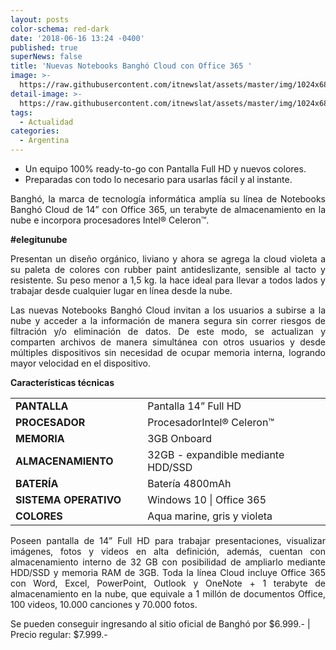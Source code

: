 ```yaml
---
layout: posts
color-schema: red-dark
date: '2018-06-16 13:24 -0400'
published: true
superNews: false
title: 'Nuevas Notebooks Banghó Cloud con Office 365 '
image: >-
  https://raw.githubusercontent.com/itnewslat/assets/master/img/1024x680/Notebooks-Bangho-Cloud-g.jpg
detail-image: >-
  https://raw.githubusercontent.com/itnewslat/assets/master/img/1024x680/Notebooks-Bangho-Cloud-g.jpg
tags:
  - Actualidad
categories:
  - Argentina
---
```

- Un equipo 100% ready-to-go con Pantalla Full HD y nuevos colores.
- Preparadas con todo lo necesario para usarlas fácil y al instante.

<p style="text-align: justify;">Banghó, la marca de tecnología informática amplía su línea de Notebooks Banghó Cloud de 14” con Office 365, un terabyte de almacenamiento en la nube e incorpora procesadores Intel® Celeron™.</p>

**#elegitunube**

<p style="text-align: justify;">Presentan un diseño orgánico, liviano y ahora se agrega la cloud violeta a su paleta de colores con rubber paint antideslizante, sensible al tacto y resistente. Su peso menor a 1,5 kg. la hace ideal para llevar a todos lados y trabajar desde cualquier lugar en línea desde la nube.</p> 

<p style="text-align: justify;">Las nuevas Notebooks Banghó Cloud invitan a los usuarios a subirse a la nube y acceder a la información de manera segura sin correr riesgos de filtración y/o eliminación de datos. De este modo, se actualizan y comparten archivos de manera simultánea con otros usuarios y desde múltiples dispositivos sin necesidad de ocupar memoria interna, logrando mayor velocidad en el dispositivo.</p> 

<strong>Características técnicas</strong>
<table width="577">
<tbody>
<tr>
<td width="217"><strong>PANTALLA</strong></td>
<td width="360">Pantalla 14” Full HD</td>
</tr>
<tr>
<td width="217"><strong>PROCESADOR</strong></td>
<td width="360">ProcesadorIntel® Celeron™</td>
</tr>
<tr>
<td width="217"><strong>MEMORIA</strong></td>
<td width="360">3GB Onboard</td>
</tr>
<tr>
<td width="217"><strong>ALMACENAMIENTO</strong></td>
<td width="360">32GB - expandible mediante HDD/SSD</td>
</tr>
<tr>
<td width="217"><strong>BATERÍA</strong></td>
<td width="360">Batería 4800mAh</td>
</tr>
<tr>
<td width="217"><strong>SISTEMA OPERATIVO</strong></td>
<td width="360">Windows 10 | Office 365</td>
</tr>
<tr>
<td width="217"><strong>COLORES </strong></td>
<td width="360">Aqua marine, gris y violeta</td>
</tr>
</tbody>
</table>

<p style="text-align: justify;">Poseen pantalla de 14” Full HD para trabajar presentaciones, visualizar imágenes, fotos y videos en alta definición, además, cuentan con almacenamiento interno de 32 GB con posibilidad de ampliarlo mediante HDD/SSD y memoria RAM de 3GB. Toda la línea Cloud incluye Office 365 con Word, Excel, PowerPoint, Outlook y OneNote + 1 terabyte de almacenamiento en la nube, que equivale a 1 millón de documentos Office, 100 videos, 10.000 canciones y 70.000 fotos.</p>

Se pueden conseguir ingresando al sitio oficial de Banghó por $6.999.- | Precio regular: $7.999.-

